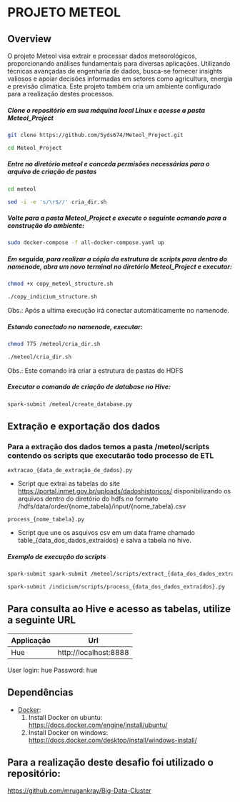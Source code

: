 # PROJETO METEOL 



## Overview
O projeto Meteol visa extrair e processar dados meteorológicos, proporcionando análises fundamentais para diversas aplicações. Utilizando técnicas avançadas de engenharia de dados, busca-se fornecer insights valiosos e apoiar decisões informadas em setores como agricultura, energia e previsão climática.
Este projeto também cria um ambiente configurado para a realização destes processos.


##### Clone o repositório em sua máquina local Linux e acesse a pasta Meteol_Project
```sh
git clone https://github.com/Syds674/Meteol_Project.git
```
```sh
cd Meteol_Project
```

##### Entre no diretório meteol e conceda permisões necessárias para o arquivo de criação de pastas
```sh
cd meteol
```
```sh
sed -i -e 's/\r$//' cria_dir.sh
```

##### Volte para a pasta Meteol_Project e execute o seguinte ocmando para a construção do ambiente:
```sh
sudo docker-compose -f all-docker-compose.yaml up
```

##### Em seguida, para realizar a cópia da estrutura de scripts para dentro do namenode, abra um novo terminal no diretório Meteol_Project e executar: 
```sh
chmod +x copy_meteol_structure.sh
```
```sh
./copy_indicium_structure.sh
```
Obs.: Após a ultima execução irá conectar automáticamente no namenode.


##### Estando conectado no namenode, executar:
```sh
chmod 775 /meteol/cria_dir.sh
```
```sh
./meteol/cria_dir.sh
```
Obs.: Este comando irá criar a estrutura de pastas do HDFS

##### Executar o comando de criação de database no Hive:
```sh
spark-submit /meteol/create_database.py
```


## Extração e exportação dos dados

### Para a extração dos dados temos a pasta /meteol/scripts contendo os scripts que executarão todo processo de ETL
```
extracao_{data_de_extração_de_dados}.py
```
- Script que extrai as tabelas do site https://portal.inmet.gov.br/uploads/dadoshistoricos/ disponibilizando os arquivos dentro do diretório do hdfs no formato /hdfs/data/order/{nome_tabela}/input/{nome_tabela}.csv 


```
process_{nome_tabela}.py 
```
- Script que une os asquivos csv em um data frame chamado table_{data_dos_dados_extraídos} e salva a tabela no hive.



##### Exemplo de execução do scripts
```sh
spark-submit spark-submit /meteol/scripts/extract_{data_dos_dados_extraídos}.py
```
```sh
spark-submit /indicium/scripts/process_{data_dos_dados_extraídos}.py 
```



## Para consulta ao Hive e acesso as tabelas, utilize a seguinte URL

|Applicação | Url |
|--- |--- |
| Hue | http://localhost:8888 |

User login: hue
Password: hue


## Dependências
- [Docker](https://docs.docker.com/):
    1. Install Docker on ubuntu: https://docs.docker.com/engine/install/ubuntu/
    2. Install Docker on windows: https://docs.docker.com/desktop/install/windows-install/
 
## Para a realização deste desafio foi utilizado o repositório:
https://github.com/mrugankray/Big-Data-Cluster
